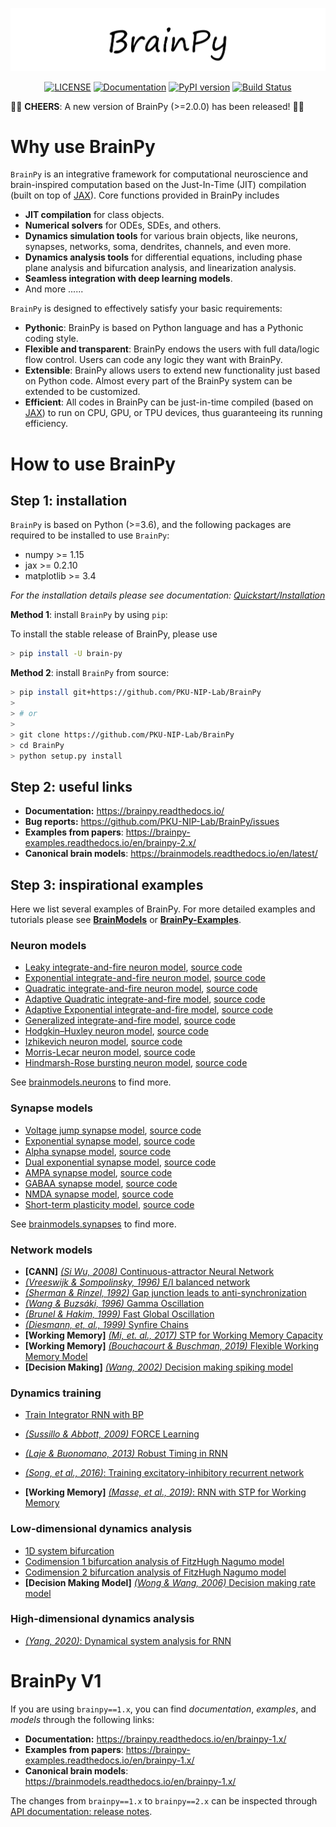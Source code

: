 
![Logo](docs/_static/logo.png)


<p align="center">
	<a href="https://github.com/PKU-NIP-Lab/BrainPy"><img alt="LICENSE" src="https://anaconda.org/brainpy/brainpy/badges/license.svg"></a>
  	<a href="https://brainpy.readthedocs.io/en/latest/?badge=latest"><img alt="Documentation" src="https://readthedocs.org/projects/brainpy/badge/?version=latest"></a>
  	<a href="https://badge.fury.io/py/brain-py"><img alt="PyPI version" src="https://badge.fury.io/py/brain-py.svg"></a>
  	<a href="https://travis-ci.com/PKU-NIP-Lab/BrainPy"><img alt="Build Status" src="https://travis-ci.com/PKU-NIP-Lab/BrainPy.svg?branch=master"></a>
</p>



:clap::clap: **CHEERS**: A new version of BrainPy (>=2.0.0) has been released! :clap::clap: 



# Why use BrainPy

``BrainPy`` is an integrative framework for computational neuroscience and brain-inspired computation based on the Just-In-Time (JIT) compilation (built on top of [JAX](https://github.com/google/jax)). Core functions provided in BrainPy includes

- **JIT compilation** for class objects. 
- **Numerical solvers** for ODEs, SDEs, and others. 
- **Dynamics simulation tools** for various brain objects, like neurons, synapses, networks, soma, dendrites, channels, and even more. 
- **Dynamics analysis tools** for differential equations, including phase plane analysis and bifurcation analysis, and linearization analysis.
- **Seamless integration with deep learning models**.
- And more ......

`BrainPy` is designed to effectively satisfy your basic requirements: 

- **Pythonic**: BrainPy is based on Python language and has a Pythonic coding style. 
- **Flexible and transparent**: BrainPy endows the users with full data/logic flow control. Users can code any logic they want with BrainPy. 
- **Extensible**: BrainPy allows users to extend new functionality just based on Python code. Almost every part of the BrainPy system can be extended to be customized. 
- **Efficient**: All codes in BrainPy can be just-in-time compiled (based on [JAX](https://github.com/google/jax)) to run on CPU, GPU, or TPU devices, thus guaranteeing its running efficiency. 



# How to use BrainPy

## Step 1: installation

``BrainPy`` is based on Python (>=3.6), and the following packages are required to be installed to use ``BrainPy``:

- numpy >= 1.15
- jax >= 0.2.10
- matplotlib >= 3.4

*For the installation details please see documentation: [Quickstart/Installation](https://brainpy.readthedocs.io/en/latest/quickstart/installation.html)*



**Method 1**: install ``BrainPy`` by using ``pip``:

To install the stable release of BrainPy, please use

```bash
> pip install -U brain-py
```

**Method 2**: install ``BrainPy`` from source:

```bash
> pip install git+https://github.com/PKU-NIP-Lab/BrainPy
>
> # or
>
> git clone https://github.com/PKU-NIP-Lab/BrainPy
> cd BrainPy
> python setup.py install
```




## Step 2: useful links

- **Documentation:** https://brainpy.readthedocs.io/
- **Bug reports:** https://github.com/PKU-NIP-Lab/BrainPy/issues
- **Examples from papers**: https://brainpy-examples.readthedocs.io/en/brainpy-2.x/
- **Canonical brain models**: https://brainmodels.readthedocs.io/en/latest/



## Step 3: inspirational examples

Here we list several examples of BrainPy. For more detailed examples and tutorials please see [**BrainModels**](https://brainmodels.readthedocs.io) or [**BrainPy-Examples**](https://brainpy-examples.readthedocs.io/en/brainpy-2.x/). 



### Neuron models

- [Leaky integrate-and-fire neuron model](https://brainmodels.readthedocs.io/en/brainpy-2.x/apis/generated/brainmodels.neurons.LIF.html), [source code](https://github.com/PKU-NIP-Lab/BrainModels/blob/brainpy-2.x/brainmodels/neurons/LIF.py)
- [Exponential integrate-and-fire neuron model](https://brainmodels.readthedocs.io/en/brainpy-2.x/apis/generated/brainmodels.neurons.ExpIF.html), [source code](https://github.com/PKU-NIP-Lab/BrainModels/blob/brainpy-2.x/brainmodels/neurons/ExpIF.py)
- [Quadratic integrate-and-fire neuron model](https://brainmodels.readthedocs.io/en/brainpy-2.x/apis/generated/brainmodels.neurons.QuaIF.html), [source code](https://github.com/PKU-NIP-Lab/BrainModels/blob/brainpy-2.x/brainmodels/neurons/QuaIF.py)
- [Adaptive Quadratic integrate-and-fire model](https://brainmodels.readthedocs.io/en/brainpy-2.x/apis/generated/brainmodels.neurons.AdQuaIF.html), [source code](https://github.com/PKU-NIP-Lab/BrainModels/blob/brainpy-2.x/brainmodels/neurons/AdQuaIF.py)
- [Adaptive Exponential integrate-and-fire model](https://brainmodels.readthedocs.io/en/brainpy-2.x/apis/generated/brainmodels.neurons.AdExIF.html), [source code](https://github.com/PKU-NIP-Lab/BrainModels/blob/brainpy-2.x/brainmodels/neurons/AdExIF.py)
- [Generalized integrate-and-fire model](https://brainmodels.readthedocs.io/en/brainpy-2.x/apis/generated/brainmodels.neurons.GIF.html), [source code](https://github.com/PKU-NIP-Lab/BrainModels/blob/brainpy-2.x/brainmodels/neurons/GIF.py)
- [Hodgkin–Huxley neuron model](https://brainmodels.readthedocs.io/en/brainpy-2.x/apis/generated/brainmodels.neurons.HH.html), [source code](https://github.com/PKU-NIP-Lab/BrainModels/blob/brainpy-2.x/brainmodels/neurons/HH.py)
- [Izhikevich neuron model](https://brainmodels.readthedocs.io/en/brainpy-2.x/apis/generated/brainmodels.neurons.Izhikevich.html), [source code](https://github.com/PKU-NIP-Lab/BrainModels/blob/brainpy-2.x/brainmodels/neurons/Izhikevich.py)
- [Morris-Lecar neuron model](https://brainmodels.readthedocs.io/en/brainpy-2.x/apis/generated/brainmodels.neurons.MorrisLecar.html), [source code](https://github.com/PKU-NIP-Lab/BrainModels/blob/brainpy-2.x/brainmodels/neurons/MorrisLecar.py)
- [Hindmarsh-Rose bursting neuron model](https://brainmodels.readthedocs.io/en/brainpy-2.x/apis/generated/brainmodels.neurons.HindmarshRose.html), [source code](https://github.com/PKU-NIP-Lab/BrainModels/blob/brainpy-2.x/brainmodels/neurons/HindmarshRose.py)

See [brainmodels.neurons](https://brainmodels.readthedocs.io/en/brainpy-2.x/apis/neurons.html) to find more.



### Synapse models

- [Voltage jump synapse model](https://brainmodels.readthedocs.io/en/brainpy-2.x/apis/generated/brainmodels.synapses.VoltageJump.html), [source code](https://github.com/PKU-NIP-Lab/BrainModels/blob/brainpy-2.x/brainmodels/synapses/voltage_jump.py)
- [Exponential synapse model](https://brainmodels.readthedocs.io/en/brainpy-2.x/apis/generated/brainmodels.synapses.ExpCUBA.html), [source code](https://github.com/PKU-NIP-Lab/BrainModels/blob/brainpy-2.x/brainmodels/synapses/exponential.py)
- [Alpha synapse model](https://brainmodels.readthedocs.io/en/brainpy-2.x/apis/generated/brainmodels.synapses.AlphaCUBA.html), [source code](https://github.com/PKU-NIP-Lab/BrainModels/blob/brainpy-2.x/brainmodels/synapses/alpha.py)
- [Dual exponential synapse model](https://brainmodels.readthedocs.io/en/brainpy-2.x/apis/generated/brainmodels.synapses.DualExpCUBA.html), [source code](https://github.com/PKU-NIP-Lab/BrainModels/blob/brainpy-2.x/brainmodels/synapses/dual_exp.py)
- [AMPA synapse model](https://brainmodels.readthedocs.io/en/brainpy-2.x/apis/generated/brainmodels.synapses.AMPA.html), [source code](https://github.com/PKU-NIP-Lab/BrainModels/blob/brainpy-2.x/brainmodels/synapses/AMPA.py)
- [GABAA synapse model](https://brainmodels.readthedocs.io/en/brainpy-2.x/apis/generated/brainmodels.synapses.GABAa.html), [source code](https://github.com/PKU-NIP-Lab/BrainModels/blob/brainpy-2.x/brainmodels/synapses/GABAa.py)
- [NMDA synapse model](https://brainmodels.readthedocs.io/en/brainpy-2.x/apis/generated/brainmodels.synapses.NMDA.html), [source code](https://github.com/PKU-NIP-Lab/BrainModels/blob/brainpy-2.x/brainmodels/synapses/NMDA.py)
- [Short-term plasticity model](https://brainmodels.readthedocs.io/en/brainpy-2.x/apis/generated/brainmodels.synapses.STP.html), [source code](https://github.com/PKU-NIP-Lab/BrainModels/blob/brainpy-2.x/brainmodels/synapses/STP.py)

See [brainmodels.synapses](https://brainmodels.readthedocs.io/en/brainpy-2.x/apis/synapses.html) to find more.



### Network models

- **[CANN]** [*(Si Wu, 2008)* Continuous-attractor Neural Network](https://brainpy-examples.readthedocs.io/en/brainpy-2.x/cann/Wu_2008_CANN.html)
- [*(Vreeswijk & Sompolinsky, 1996)* E/I balanced network](https://brainpy-examples.readthedocs.io/en/brainpy-2.x/ei_nets/Vreeswijk_1996_EI_net.html)
- [*(Sherman & Rinzel, 1992)* Gap junction leads to anti-synchronization](https://brainpy-examples.readthedocs.io/en/brainpy-2.x/gj_nets/Sherman_1992_gj_antisynchrony.html)
- [*(Wang & Buzsáki, 1996)* Gamma Oscillation](https://brainpy-examples.readthedocs.io/en/brainpy-2.x/oscillation_synchronization/Wang_1996_gamma_oscillation.html)
- [*(Brunel & Hakim, 1999)* Fast Global Oscillation](https://brainpy-examples.readthedocs.io/en/brainpy-2.x/oscillation_synchronization/Brunel_Hakim_1999_fast_oscillation.html)
- [*(Diesmann, et, al., 1999)* Synfire Chains](https://brainpy-examples.readthedocs.io/en/brainpy-2.x/oscillation_synchronization/Diesmann_1999_synfire_chains.html)
- **[Working Memory]** [*(Mi, et. al., 2017)* STP for Working Memory Capacity](https://brainpy-examples.readthedocs.io/en/brainpy-2.x/working_memory/Mi_2017_working_memory_capacity.html)
- **[Working Memory]** [*(Bouchacourt & Buschman, 2019)* Flexible Working Memory Model](https://brainpy-examples.readthedocs.io/en/brainpy-2.x/working_memory/Bouchacourt_2019_Flexible_working_memory.html)
- **[Decision Making]** [*(Wang, 2002)* Decision making spiking model](https://brainpy-examples.readthedocs.io/en/brainpy-2.x/decision_making/Wang_2002_decision_making_spiking.html)



### Dynamics training

- [Train Integrator RNN with BP](https://brainpy-examples.readthedocs.io/en/brainpy-2.x/recurrent_networks/integrator_rnn.html)

- [*(Sussillo & Abbott, 2009)* FORCE Learning](https://brainpy-examples.readthedocs.io/en/brainpy-2.x/recurrent_networks/Sussillo_Abbott_2009_FORCE_Learning.html)

- [*(Laje & Buonomano, 2013)* Robust Timing in RNN](https://brainpy-examples.readthedocs.io/en/brainpy-2.x/recurrent_networks/Laje_Buonomano_2013_robust_timing_rnn.html)
- [*(Song, et al., 2016)*: Training excitatory-inhibitory recurrent network](https://brainpy-examples.readthedocs.io/en/brainpy-2.x/recurrent_networks/Song_2016_EI_RNN.html)
- **[Working Memory]** [*(Masse, et al., 2019)*: RNN with STP for Working Memory](https://brainpy-examples.readthedocs.io/en/brainpy-2.x/recurrent_networks/Masse_2019_STP_RNN.html)




### Low-dimensional dynamics analysis

- [1D system bifurcation](https://brain-examples.readthedocs.io/en/latest/dynamics_analysis/1D_system_bifurcation.html)
- [Codimension 1 bifurcation analysis of FitzHugh Nagumo model](https://brainpy-examples.readthedocs.io/en/brainpy-2.x/dynamics_analysis/FitzHugh_Nagumo_analysis.html)
- [Codimension 2 bifurcation analysis of FitzHugh Nagumo model](https://brainpy-examples.readthedocs.io/en/brainpy-2.x/dynamics_analysis/FitzHugh_Nagumo_analysis.html#Codimension-2-bifurcation-analysis)
- **[Decision Making Model]** [*(Wong & Wang, 2006)* Decision making rate model](https://brainpy-examples.readthedocs.io/en/brainpy-2.x/decision_making/Wang_2006_decision_making_rate.html)



### High-dimensional dynamics analysis

- [*(Yang, 2020)*: Dynamical system analysis for RNN](https://brainpy-examples.readthedocs.io/en/brainpy-2.x/recurrent_networks/Yang_2020_RNN_Analysis.html)



# BrainPy V1

If you are using ``brainpy==1.x``, you can find *documentation*, *examples*, and *models* through the following links:

- **Documentation:** https://brainpy.readthedocs.io/en/brainpy-1.x/
- **Examples from papers**: https://brainpy-examples.readthedocs.io/en/brainpy-1.x/
- **Canonical brain models**: https://brainmodels.readthedocs.io/en/brainpy-1.x/

The changes from ``brainpy==1.x`` to ``brainpy==2.x`` can be inspected through [API documentation: release notes](https://brainpy.readthedocs.io/en/latest/apis/changelog.html).





